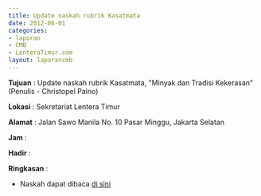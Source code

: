 ```yaml
---
title: Update naskah rubrik Kasatmata
date: 2012-06-01
categories:
- laporan
- CMB
- LenteraTimur.com
layout: laporancmb
---
```


**Tujuan** : Update naskah rubrik Kasatmata, "Minyak dan Tradisi Kekerasan" (Penulis - Christopel Paino)

**Lokasi** : Sekretariat Lentera Timur 

**Alamat** : Jalan Sawo Manila No. 10 Pasar Minggu, Jakarta Selatan

**Jam** : 

**Hadir** :  


**Ringkasan** : 
* Naskah dapat dibaca [di sini](http://www.lenteratimur.com/2012/06/minyak-dan-tradisi-kekerasan-di-indonesia/)
